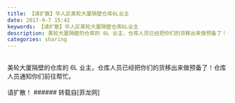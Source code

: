 ```yaml
---
title: 【请扩散】华人区美轮大厦隔壁仓库6L业主
date: 2017-9-7 15:42
keywords: 【请扩散】华人区美轮大厦隔壁仓库6L业主
description: 美轮大厦隔壁的仓库的 6L 业主，仓库人员已经把你们的货移出来做预备了！仓库人员通知你们前往帮忙。请扩散！
categories: sharing
---
```

<td class="t_f" id="postmessage_875063">

<br/>
美轮大厦隔壁的仓库的 6L 业主，仓库人员已经把你们的货移出来做预备了！仓库人员通知你们前往帮忙。<br/>
<br/>
请扩散！</td>
###### 转载自[菲龙网]